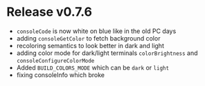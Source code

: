 # Release v0.7.6
- `consoleCode` is now white on blue like in the old PC days
- adding `consoleGetColor` to fetch background color
- recoloring semantics to look better in dark and light
- adding color mode for dark/light terminals `colorBrightness` and `consoleConfigureColorMode`
- Added `BUILD_COLORS_MODE` which can be `dark` or `light`
- fixing consoleInfo which broke
